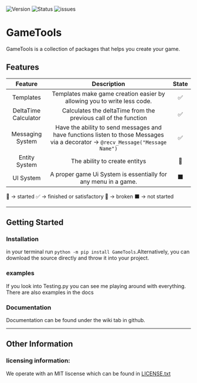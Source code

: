 ![Version](https://img.shields.io/badge/Version-0.1.2-green) ![Status](https://img.shields.io/badge/Status-Operational-mint) ![issues](https://img.shields.io/github/issues/spidertyler2005/GameTools)

# GameTools

GameTools is a collection of packages that helps you create your game.

## Features
|Feature|Description|State|
|:--:|:--:|:--:|
|Templates|Templates make game creation easier by allowing you to write less code.|:white_check_mark:|
|DeltaTime Calculator|Calculates the deltaTime from the previous call of the function|:white_check_mark:|
|Messaging System|Have the ability to send messages and have functions listen to those Messages via a decorator -> ``@recv_Message("Message Name")``|:white_check_mark:|
|Entity System|The ability to create entitys|:memo:|
|UI System|A proper game Ui System is essentially for any menu in a game.|:black_large_square:|

:memo: -> started
:white_check_mark: -> finished or satisfactory
:red_circle: -> broken
:black_large_square: -> not started

---

## Getting Started

### Installation
 in your terminal run `python -m pip install GameTools`.Alternatively, you can download the source directly and throw it into your project.

### examples
If you look into Testing.py you can see me playing around with everything. There are also examples in the docs

### Documentation
Documentation can be found under the wiki tab in github.

---

## Other Information

### licensing information:
  We operate with an MIT liscense which can be found in
  [LICENSE.txt](LICENSE.txt)
